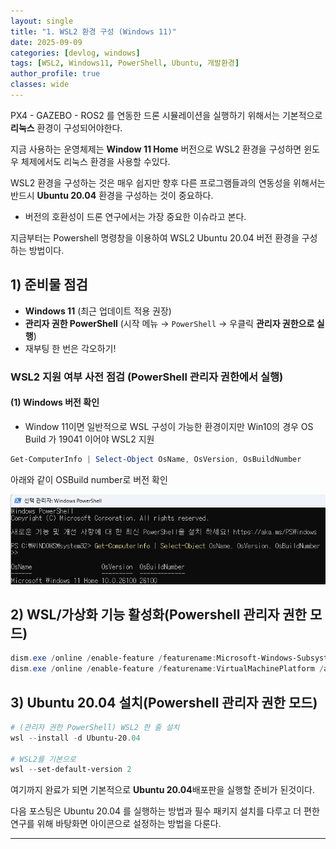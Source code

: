 ```yaml
---
layout: single
title: "1. WSL2 환경 구성 (Windows 11)"
date: 2025-09-09
categories: [devlog, windows]
tags: [WSL2, Windows11, PowerShell, Ubuntu, 개발환경]
author_profile: true
classes: wide
---
```


PX4 - GAZEBO - ROS2 를 연동한 드론 시뮬레이션을 실행하기 위해서는 기본적으로 **리눅스** 환경이 구성되어야한다.

지금 사용하는 운영체제는 **Window 11 Home** 버전으로 WSL2 환경을 구성하면 윈도우 체제에서도 리눅스 환경을 사용할 수있다.


WSL2 환경을 구성하는 것은 매우 쉽지만 향후 다른 프로그램들과의 연동성을 위해서는 반드시 **Ubuntu 20.04** 환경을 구성하는 것이 중요하다.
 * 버전의 호환성이 드론 연구에서는 가장 중요한 이슈라고 본다.


지금부터는 Powershell 명령창을 이용하여 WSL2 Ubuntu 20.04 버전 환경을 구성하는 방법이다.


## 1) 준비물 점검
- **Windows 11** (최근 업데이트 적용 권장)
- **관리자 권한 PowerShell** (시작 메뉴 → `PowerShell` → 우클릭 **관리자 권한으로 실행**)
- 재부팅 한 번은 각오하기!

### WSL2 지원 여부 사전 점검 (PowerShell 관리자 권한에서 실행)

#### (1) Windows 버전 확인
- Window 11이면 일반적으로 WSL 구성이 가능한 환경이지만 Win10의 경우 OS Build 가 19041 이어야 WSL2 지원
```powershell
Get-ComputerInfo | Select-Object OsName, OsVersion, OsBuildNumber
```
아래와 같이 OSBuild number로 버전 확인

![WSL 기능 활성화 스크린샷](/assets/images/winver.png)


## 2) WSL/가상화 기능 활성화(Powershell 관리자 권한 모드)
```powershell
dism.exe /online /enable-feature /featurename:Microsoft-Windows-Subsystem-Linux /all /norestart
dism.exe /online /enable-feature /featurename:VirtualMachinePlatform /all /norestart
```


## 3) Ubuntu 20.04 설치(Powershell 관리자 권한 모드)
```powershell
# (관리자 권한 PowerShell) WSL2 한 줄 설치
wsl --install -d Ubuntu-20.04

# WSL2를 기본으로
wsl --set-default-version 2
```

여기까지 완료가 되면 기본적으로 **Ubuntu 20.04**배포판을 실행할 준비가 된것이다.

다음 포스팅은 Ubuntu 20.04 를 실행하는 방법과 필수 패키지 설치를 다루고 더 편한 연구를 위해 바탕화면 아이콘으로 설정하는 방법을 다룬다.

---
